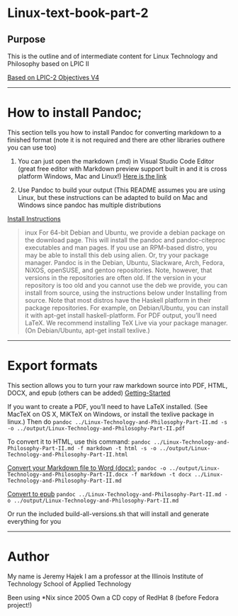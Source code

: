 # Linux-text-book-part-2

## Purpose 
This is the outline and of intermediate content for Linux Technology and Philosophy based on LPIC II

[Based on LPIC-2 Objectives V4](http://wiki.lpi.org/wiki/LPIC-2_Objectives_V4)

- - - 
# How to install Pandoc;

This section tells you how to install Pandoc for converting markdown to a finished format (note it is not required and there are other libraries outhere you can use too)
1.  You can just open the markdown (.md) in Visual Studio Code Editor (great free editor with Markdown preview support built in and it is cross platform Windows, Mac and Linux!) [Here is the link](https://code.visualstudio.com/)

2.  Use Pandoc to build your output (This README assumes you are using Linux, but these instructions can be adapted to build on Mac and Windows since pandoc has multiple distributions

[Install Instructions](http://pandoc.org/installing.html)

> inux
For 64-bit Debian and Ubuntu, we provide a debian package on the download page. This will install the pandoc and pandoc-citeproc executables and man pages. If you use an RPM-based distro, you may be able to install this deb using alien.
Or, try your package manager. Pandoc is in the Debian, Ubuntu, Slackware, Arch, Fedora, NiXOS, openSUSE, and gentoo repositories. Note, however, that versions in the repositories are often old.
If the version in your repository is too old and you cannot use the deb we provide, you can install from source, using the instructions below under Installing from source. Note that most distros have the Haskell platform in their package repositories. For example, on Debian/Ubuntu, you can install it with apt-get install haskell-platform.
For PDF output, you’ll need LaTeX. We recommend installing TeX Live via your package manager. (On Debian/Ubuntu, apt-get install texlive.)
- - - 

# Export formats

This section allows you to turn your raw markdown source into PDF, HTML, DOCX, and epub (others can be added)
[Getting-Started](http://pandoc.org/getting-started.html)

If you want to create a PDF, you’ll need to have LaTeX installed. (See MacTeX on OS X, MiKTeX on Windows, or install the texlive package in linux.) Then do
`pandoc ../Linux-Technology-and-Philosophy-Part-II.md -s -o ../output/Linux-Technology-and-Philosophy-Part-II.pdf`

To convert it to HTML, use this command:
`pandoc ../Linux-Technology-and-Philosophy-Part-II.md -f markdown -t html -s -o ../output/Linux-Technology-and-Philosophy-Part-II.html`

[Convert your Markdown file to Word (docx):](http://bob.yexley.net/generate-a-word-document-from-markdown-on-os-x/)
`pandoc -o ../output/Linux-Technology-and-Philosophy-Part-II.docx -f markdown -t docx ../Linux-Technology-and-Philosophy-Part-II.md`

[Convert to epub](http://pandoc.org/epub.html)
`pandoc ../Linux-Technology-and-Philosophy-Part-II.md -o ../output/Linux-Technology-and-Philosophy-Part-II.md`

Or run the included build-all-versions.sh that will install and generate everything for you
- - - 
# Author

My name is Jeremy Hajek
I am a professor at the Illinois Institute of Technology
School of Applied Technology

Been using *Nix since 2005
Own a CD copy of RedHat 8 (before Fedora project!) 